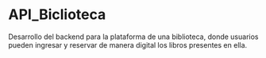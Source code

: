 # API_Biclioteca
Desarrollo del backend para la plataforma de una biblioteca, donde usuarios pueden ingresar y reservar de manera digital los libros presentes en ella.
